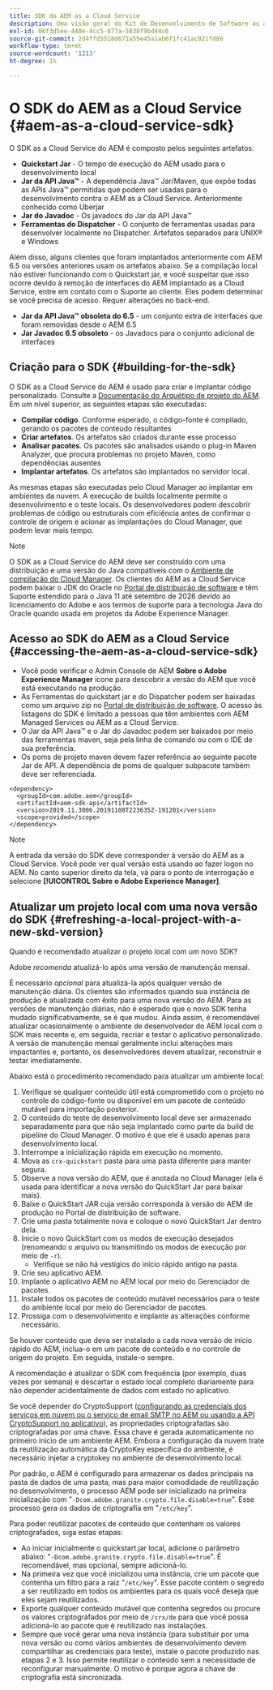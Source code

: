 ```yaml
---
title: SDK do AEM as a Cloud Service
description: Uma visão geral do Kit de Desenvolvimento de Software as a Cloud Service AEM
exl-id: 06f3d5ee-440e-4cc5-877a-5038f9bd44c6
source-git-commit: 2d4ffd5518d671a55e45a1ab6f1fc41ac021fd80
workflow-type: tm+mt
source-wordcount: '1213'
ht-degree: 1%

---
```


# O SDK do AEM as a Cloud Service {#aem-as-a-cloud-service-sdk}

O SDK as a Cloud Service do AEM é composto pelos seguintes artefatos:

* **Quickstart Jar** - O tempo de execução do AEM usado para o desenvolvimento local
* **Jar da API Java™** - A dependência Java™ Jar/Maven, que expõe todas as APIs Java™ permitidas que podem ser usadas para o desenvolvimento contra o AEM as a Cloud Service. Anteriormente conhecido como Uberjar
* **Jar do Javadoc** - Os javadocs do Jar da API Java™
* **Ferramentas do Dispatcher** - O conjunto de ferramentas usadas para desenvolver localmente no Dispatcher. Artefatos separados para UNIX® e Windows

Além disso, alguns clientes que foram implantados anteriormente com AEM 6.5 ou versões anteriores usam os artefatos abaixo. Se a compilação local não estiver funcionando com o Quickstart jar, e você suspeitar que isso ocorre devido à remoção de interfaces do AEM implantado as a Cloud Service, entre em contato com o Suporte ao cliente. Eles podem determinar se você precisa de acesso. Requer alterações no back-end.

* **Jar da API Java™ obsoleta do 6.5** - um conjunto extra de interfaces que foram removidas desde o AEM 6.5
* **Jar Javadoc 6.5 obsoleto** - os Javadocs para o conjunto adicional de interfaces

## Criação para o SDK {#building-for-the-sdk}

O SDK as a Cloud Service do AEM é usado para criar e implantar código personalizado. Consulte a [Documentação do Arquétipo de projeto do AEM](https://experienceleague.adobe.com/docs/experience-manager-core-components/using/developing/archetype/using.html?lang=en). Em um nível superior, as seguintes etapas são executadas:

* **Compilar código**. Conforme esperado, o código-fonte é compilado, gerando os pacotes de conteúdo resultantes
* **Criar artefatos**. Os artefatos são criados durante esse processo
* **Analisar pacotes**. Os pacotes são analisados usando o plug-in Maven Analyzer, que procura problemas no projeto Maven, como dependências ausentes
* **Implantar artefatos**. Os artefatos são implantados no servidor local.

As mesmas etapas são executadas pelo Cloud Manager ao implantar em ambientes da nuvem. A execução de builds localmente permite o desenvolvimento e o teste locais. Os desenvolvedores podem descobrir problemas de código ou estruturais com eficiência antes de confirmar o controle de origem e acionar as implantações do Cloud Manager, que podem levar mais tempo.

>[!NOTE]
>
>O SDK as a Cloud Service do AEM deve ser construído com uma distribuição e uma versão do Java compatíveis com o [Ambiente de compilação do Cloud Manager](/help/implementing/cloud-manager/getting-access-to-aem-in-cloud/build-environment-details.md). Os clientes do AEM as a Cloud Service podem baixar o JDK do Oracle no [Portal de distribuição de software](https://experience.adobe.com/#/downloads/content/software-distribution/en/aemcloud.html) e têm Suporte estendido para o Java 11 até setembro de 2026 devido ao licenciamento do Adobe e aos termos de suporte para a tecnologia Java do Oracle quando usada em projetos da Adobe Experience Manager.

## Acesso ao SDK do AEM as a Cloud Service {#accessing-the-aem-as-a-cloud-service-sdk}

* Você pode verificar o Admin Console de AEM **Sobre o Adobe Experience Manager** ícone para descobrir a versão do AEM que você está executando na produção.
* As Ferramentas do quickstart jar e do Dispatcher podem ser baixadas como um arquivo zip no [Portal de distribuição de software](https://experience.adobe.com/#/downloads/content/software-distribution/en/aemcloud.html). O acesso às listagens do SDK é limitado a pessoas que têm ambientes com AEM Managed Services ou AEM as a Cloud Service.
* O Jar da API Java™ e o Jar do Javadoc podem ser baixados por meio das ferramentas maven, seja pela linha de comando ou com o IDE de sua preferência.
* Os poms de projeto maven devem fazer referência ao seguinte pacote Jar de API. A dependência de poms de qualquer subpacote também deve ser referenciada.

```
<dependency>
  <groupId>com.adobe.aem</groupId>
  <artifactId>aem-sdk-api</artifactId>
  <version>2019.11.3006.20191108T223635Z-191201</version>
  <scope>provided</scope>
</dependency>
```

>[!NOTE]
>
>A entrada da versão do SDK deve corresponder à versão do AEM as a Cloud Service. Você pode ver qual versão está usando ao fazer logon no AEM. No canto superior direito da tela, vá para o ponto de interrogação e selecione **[!UICONTROL Sobre o Adobe Experience Manager]**.


## Atualizar um projeto local com uma nova versão do SDK {#refreshing-a-local-project-with-a-new-skd-version}

Quando é recomendado atualizar o projeto local com um novo SDK?

Adobe *recomenda* atualizá-lo após uma versão de manutenção mensal.

É necessário *opcional* para atualizá-la após qualquer versão de manutenção diária. Os clientes são informados quando sua instância de produção é atualizada com êxito para uma nova versão do AEM. Para as versões de manutenção diárias, não é esperado que o novo SDK tenha mudado significativamente, se é que mudou. Ainda assim, é recomendável atualizar ocasionalmente o ambiente de desenvolvedor do AEM local com o SDK mais recente e, em seguida, recriar e testar o aplicativo personalizado. A versão de manutenção mensal geralmente inclui alterações mais impactantes e, portanto, os desenvolvedores devem atualizar, reconstruir e testar imediatamente.

Abaixo está o procedimento recomendado para atualizar um ambiente local:

1. Verifique se qualquer conteúdo útil está comprometido com o projeto no controle do código-fonte ou disponível em um pacote de conteúdo mutável para importação posterior.
1. O conteúdo do teste de desenvolvimento local deve ser armazenado separadamente para que não seja implantado como parte da build de pipeline do Cloud Manager. O motivo é que ele é usado apenas para desenvolvimento local.
1. Interrompe a inicialização rápida em execução no momento.
1. Mova as `crx-quickstart` pasta para uma pasta diferente para manter segura.
1. Observe a nova versão do AEM, que é anotada no Cloud Manager (ela é usada para identificar a nova versão do QuickStart Jar para baixar mais).
1. Baixe o QuickStart JAR cuja versão corresponda à versão do AEM de produção no Portal de distribuição de software.
1. Crie uma pasta totalmente nova e coloque o novo QuickStart Jar dentro dela.
1. Inicie o novo QuickStart com os modos de execução desejados (renomeando o arquivo ou transmitindo os modos de execução por meio de `-r`).
   * Verifique se não há vestígios do início rápido antigo na pasta.
1. Crie seu aplicativo AEM.
1. Implante o aplicativo AEM no AEM local por meio do Gerenciador de pacotes.
1. Instale todos os pacotes de conteúdo mutável necessários para o teste do ambiente local por meio do Gerenciador de pacotes.
1. Prossiga com o desenvolvimento e implante as alterações conforme necessário.

Se houver conteúdo que deva ser instalado a cada nova versão de início rápido do AEM, inclua-o em um pacote de conteúdo e no controle de origem do projeto. Em seguida, instale-o sempre.

A recomendação é atualizar o SDK com frequência (por exemplo, duas vezes por semana) e descartar o estado local completo diariamente para não depender acidentalmente de dados com estado no aplicativo.

Se você depender do CryptoSupport ([configurando as credenciais dos serviços em nuvem ou o serviço de email SMTP no AEM ou usando a API CryptoSupport no aplicativo](https://developer.adobe.com/experience-manager/reference-materials/cloud-service/javadoc/com/adobe/granite/crypto/CryptoSupport.html)), as propriedades criptografadas são criptografadas por uma chave. Essa chave é gerada automaticamente no primeiro início de um ambiente AEM. Embora a configuração da nuvem trate da reutilização automática da CryptoKey específica do ambiente, é necessário injetar a cryptokey no ambiente de desenvolvimento local.

Por padrão, o AEM é configurado para armazenar os dados principais na pasta de dados de uma pasta, mas para maior comodidade de reutilização no desenvolvimento, o processo AEM pode ser inicializado na primeira inicialização com &quot;`-Dcom.adobe.granite.crypto.file.disable=true`&quot;. Esse processo gera os dados de criptografia em &quot;`/etc/key`&quot;.

Para poder reutilizar pacotes de conteúdo que contenham os valores criptografados, siga estas etapas:

* Ao iniciar inicialmente o quickstart.jar local, adicione o parâmetro abaixo: &quot;`-Dcom.adobe.granite.crypto.file.disable=true`&quot;. É recomendável, mas opcional, sempre adicioná-lo.
* Na primeira vez que você inicializou uma instância, crie um pacote que contenha um filtro para a raiz &quot;`/etc/key`&quot;. Esse pacote contém o segredo a ser reutilizado em todos os ambientes para os quais você deseja que eles sejam reutilizados.
* Exporte qualquer conteúdo mutável que contenha segredos ou procure os valores criptografados por meio de `/crx/de` para que você possa adicioná-lo ao pacote que é reutilizado nas instalações.
* Sempre que você gerar uma nova instância (para substituir por uma nova versão ou como vários ambientes de desenvolvimento devem compartilhar as credenciais para teste), instale o pacote produzido nas etapas 2 e 3. Isso permite reutilizar o conteúdo sem a necessidade de reconfigurar manualmente. O motivo é porque agora a chave de criptografia está sincronizada.

